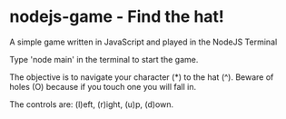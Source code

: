 # nodejs-game - Find the hat!
A simple game written in JavaScript and played in the NodeJS Terminal

Type 'node main' in the terminal to start the game.

The objective is to navigate your character (*) to the hat (^).
Beware of holes (O) because if you touch one you will fall in.

The controls are: (l)eft, (r)ight, (u)p, (d)own.




